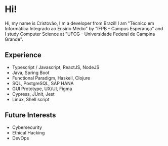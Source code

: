 # Hi!

Hi, my name is Cristovão, I'm a developer from Brazil! I am "Técnico em Informática Integrado ao Ensino Médio" by "IFPB - Campus Esperança" and I study Computer Science at "UFCG - Universidade Federal de Campina Grande".

## Experience
  - Typescript / Javascript, ReactJS, NodeJS
  - Java, Spring Boot
  - Functional Paradigm, Haskell, Clojure
  - SQL, PostgreSQL, SAP HANA
  - GUI Prototype, UX/UI, Figma
  - Cypress, JUnit, Jest
  - Linux, Shell script

## Future Interests
  - Cybersecurity
  - Ethical Hacking
  - DevOps


<!---
Crisnzx/Crisnzx is a ✨ special ✨ repository because its `README.md` (this file) appears on your GitHub profile.
You can click the Preview link to take a look at your changes.
--->

